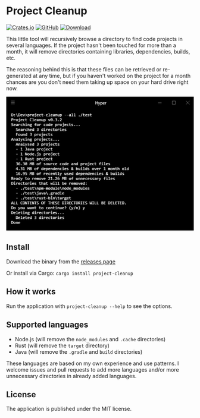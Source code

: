 # Project Cleanup
[![Crates.io](https://img.shields.io/crates/v/project-cleanup.svg)](https://crates.io/crates/project-cleanup)
[![GitHub](https://img.shields.io/github/license/woubuc/project-cleanup.svg)](https://github.com/woubuc/project-cleanup/blob/master/LICENSE)
[![Download](https://img.shields.io/badge/download-latest-informational.svg)](https://github.com/woubuc/project-cleanup/releases/latest)

This little tool will recursively browse a directory to find code 
projects in several languages. If the project hasn't been touched for 
more than a month, it will remove directories containing libraries, 
dependencies, builds, etc.

The reasoning behind this is that these files can be retrieved or 
re-generated at any time, but if you haven't worked on the project for 
a month chances are you don't need them taking up space on your hard 
drive right now.

![Screenshot](README.png)

## Install
Download the binary from the [releases page](https://github.com/woubuc/project-cleanup/releases)

Or install via Cargo: `cargo install project-cleanup`

## How it works
Run the application with `project-cleanup --help` to see the options.

## Supported languages
- Node.js (will remove the `node_modules` and `.cache` directories)
- Rust (will remove the `target` directory)
- Java (will remove the `.gradle` and `build` directories)

These languages are based on my own experience and use patterns. I welcome
issues and pull requests to add more languages and/or more unnecessary
directories in already added languages.

## License
The application is published under the MIT license.
